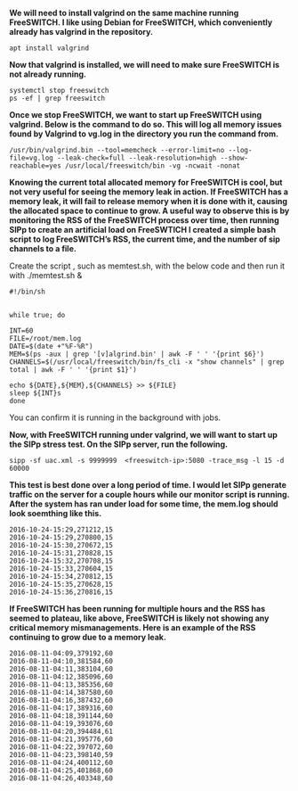 **We will need to install valgrind on the same machine running FreeSWITCH. I like using Debian for FreeSWITCH, which conveniently already has valgrind in the repository.**

```
apt install valgrind
```

**Now that valgrind is installed, we will need to make sure FreeSWITCH is not already running.**

```
systemctl stop freeswitch
ps -ef | grep freeswitch
```

**Once we stop FreeSWITCH, we want to start up FreeSWITCH using valgrind. Below is the command to do so. This will log all memory issues found by Valgrind to vg.log in the directory you run the command from.**

```
/usr/bin/valgrind.bin --tool=memcheck --error-limit=no --log-file=vg.log --leak-check=full --leak-resolution=high --show-reachable=yes /usr/local/freeswitch/bin -vg -ncwait -nonat
```

**Knowing the current total allocated memory for FreeSWITCH is cool, but not very useful for seeing the memory leak in action. If FreeSWITCH has a memory leak, it will fail to release memory when it is done with it, causing the allocated space to continue to grow. A useful way to observe this is by monitoring the RSS of the FreeSWITCH process over time, then running SIPp to create an artificial load on FreeSWTICH I created a simple bash script to log FreeSWITCH’s RSS, the current time, and the number of sip channels to a file.**


Create the script , such as memtest.sh, with the below code and then run it with ./memtest.sh &

```
#!/bin/sh


while true; do

INT=60
FILE=/root/mem.log
DATE=$(date +"%F-%R")
MEM=$(ps -aux | grep '[v]algrind.bin' | awk -F ' ' '{print $6}')
CHANNELS=$(/usr/local/freeswitch/bin/fs_cli -x "show channels" | grep total | awk -F ' ' '{print $1}')

echo ${DATE},${MEM},${CHANNELS} >> ${FILE}
sleep ${INT}s
done
```
You can confirm it is running in the background with jobs.


**Now, with FreeSWITCH running under valgrind, we will want to start up the SIPp stress test. On the SIPp server, run the following.**

```
sipp -sf uac.xml -s 9999999  <freeswitch-ip>:5080 -trace_msg -l 15 -d 60000
```

**This test is best done over a long period of time. I would let SIPp generate traffic on the server for a couple hours while our monitor script is running. After the system has ran under load for some time, the mem.log should look soemthing like this.**

```
2016-10-24-15:29,271212,15
2016-10-24-15:29,270800,15
2016-10-24-15:30,270672,15
2016-10-24-15:31,270828,15
2016-10-24-15:32,270708,15
2016-10-24-15:33,270604,15
2016-10-24-15:34,270812,15
2016-10-24-15:35,270628,15
2016-10-24-15:36,270816,15
```

**If FreeSWITCH has been running for multiple hours and the RSS has seemed to plateau, like above, FreeSWITCH is likely not showing any critical memory mismanagements. Here is an example of the RSS continuing to grow due to a memory leak.**

```
2016-08-11-04:09,379192,60
2016-08-11-04:10,381584,60
2016-08-11-04:11,383104,60
2016-08-11-04:12,385096,60
2016-08-11-04:13,385356,60
2016-08-11-04:14,387580,60
2016-08-11-04:16,387432,60
2016-08-11-04:17,389316,60
2016-08-11-04:18,391144,60
2016-08-11-04:19,393076,60
2016-08-11-04:20,394484,61
2016-08-11-04:21,395776,60
2016-08-11-04:22,397072,60
2016-08-11-04:23,398140,59
2016-08-11-04:24,400112,60
2016-08-11-04:25,401868,60
2016-08-11-04:26,403348,60
```